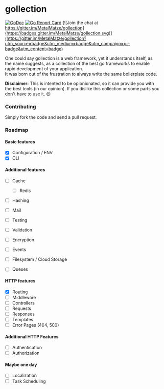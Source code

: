 # gollection 
[![GoDoc](http://godoc.org/github.com/MetalMatze/gollection?status.png)](http://godoc.org/github.com/MetalMatze/gollection) 
[![Go Report Card](http://goreportcard.com/badge/MetalMatze/gollection)](http://goreportcard.com/report/MetalMatze/gollection) 
[![Join the chat at https://gitter.im/MetalMatze/gollection](https://badges.gitter.im/MetalMatze/gollection.svg)](https://gitter.im/MetalMatze/gollection?utm_source=badge&utm_medium=badge&utm_campaign=pr-badge&utm_content=badge) 

One could say gollection is a web framework, yet it understands itself, as the name suggests, as a collection of the best go frameworks to enable rapid development of your application.  
It was born out of the frustration to always write the same boilerplate code.

**Disclaimer:** This is intented to be opionionated, so it can provide you with the best tools (in our opinion). If you dislike this collection or some parts you don't have to use it. 😉

### Contributing
Simply fork the code and send a pull request.

### Roadmap

#### Basic features
* [X] Configuration / ENV
* [X] CLI

#### Additional features
* [ ] Cache
    * [ ] Redis
* [ ] Hashing
* [ ] Mail
* [ ] Testing
* [ ] Validation
* [ ] Encryption

* [ ] Events
* [ ] Filesystem / Cloud Storage
* [ ] Queues

#### HTTP features
* [X] Routing
* [ ] Middleware
* [ ] Controllers
* [ ] Requests
* [ ] Responses
* [ ] Templates
* [ ] Error Pages (404, 500)

#### Additional HTTP Features
* [ ] Authentication
* [ ] Authorization

#### Maybe one day
* [ ] Localization
* [ ] Task Scheduling
